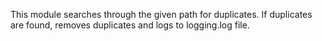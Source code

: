 This module searches through the given path for duplicates.
If duplicates are found, removes duplicates and logs to logging.log file.